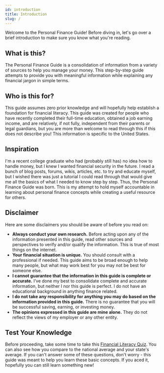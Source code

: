 ```yaml
---
id: introduction
title: Introduction
slug: /
---
```


Welcome to the Personal Finance Guide! Before diving in, let's go over a brief introduction to make sure you know what you're reading.

## What is this?
The Personal Finance Guide is a consolidation of information from a variety of sources to help you manage your money. This step-by-step guide attempts to provide you with meaningful information while explaining any financial jargon in simple terms. 

## Who is this for?
This guide assumes zero prior knowledge and will hopefully help establish a foundation for financial literacy. This guide was created for people who have recently completed their full-time education, obtained a job earning income, and are relatively, if not fully, independent from their parents or legal guardians, but you are more than welcome to read through this if this does not describe you! This information is specific to the United States.

## Inspiration
I'm a recent college graduate who had (probably still has) no idea how to handle money, but I knew I wanted financial security in the future. I read a bunch of blog posts, forums, wikis, articles, etc. to try and educate myself, but I wished there was just a tutorial I could read through that would give me all the basics of what I needed to know step by step. Thus, the Personal Finance Guide was born. This is my attempt to hold myself accountable in learning about personal finance concepts while creating a useful resource for others.

## Disclaimer
Here are some disclaimers you should be aware of before you read on:
* **Always conduct your own research.** Before acting upon any of the information presented in this guide, read other sources and perspectives to verify and/or qualify the information. This is true of most things on the internet.
* **Your financial situation is unique.** You should consult with a professional if needed. This guide aims to be broad enough to help many people, but what may work best for you may not be best for someone else.
* **I cannot guarantee that the information in this guide is complete or accurate.** I’ve done my best to consolidate complete and accurate information, but neither I nor this guide is perfect. I do not have an educational background in anything finance related.
* **I do not take any responsibility for anything you may do based on the information provided in this guide.** There is no guarantee that you will be successful saving, earning, or investing money.
* **The opinions expressed in this guide are mine alone.** They do not reflect the views of my employer or any other entity.

## Test Your Knowledge
Before proceeding, take some time to take this [Financial Literacy Quiz](https://www.usfinancialcapability.org/ "Financial Literacy Quiz"). You can also see how you compare to the national average and your state's average. If you can't answer some of these questions, don't worry - this guide was meant to help you learn these basic concepts. If you aced it, hopefully you can still learn something new!
